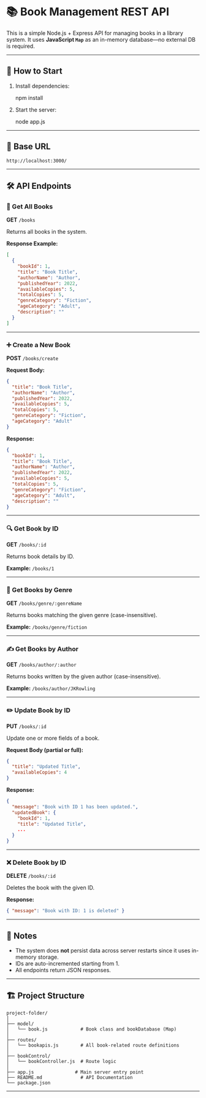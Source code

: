 # 📚 Book Management REST API

This is a simple Node.js + Express API for managing books in a library system. It uses **JavaScript `Map`** as an in-memory database—no external DB is required.

---

## 🚀 How to Start

1. Install dependencies:
   
   npm install
   

2. Start the server:
   
   node app.js


---

## 📌 Base URL

```
http://localhost:3000/
```

---

## 🛠️ API Endpoints

### 📖 Get All Books
**GET** `/books`

Returns all books in the system.

**Response Example:**
```json
[
  {
    "bookId": 1,
    "title": "Book Title",
    "authorName": "Author",
    "publishedYear": 2022,
    "availableCopies": 5,
    "totalCopies": 5,
    "genreCategory": "Fiction",
    "ageCategory": "Adult",
    "description": ""
  }
]
```

---

### ➕ Create a New Book
**POST** `/books/create`

**Request Body:**
```json
{
  "title": "Book Title",
  "authorName": "Author",
  "publishedYear": 2022,
  "availableCopies": 5,
  "totalCopies": 5,
  "genreCategory": "Fiction",
  "ageCategory": "Adult"
}
```

**Response:**
```json
{
  "bookId": 1,
  "title": "Book Title",
  "authorName": "Author",
  "publishedYear": 2022,
  "availableCopies": 5,
  "totalCopies": 5,
  "genreCategory": "Fiction",
  "ageCategory": "Adult",
  "description": ""
}
```

---

### 🔍 Get Book by ID
**GET** `/books/:id`

Returns book details by ID.

**Example:** `/books/1`

---

### 🎯 Get Books by Genre
**GET** `/books/genre/:genreName`

Returns books matching the given genre (case-insensitive).

**Example:** `/books/genre/fiction`

---

### ✍️ Get Books by Author
**GET** `/books/author/:author`

Returns books written by the given author (case-insensitive).

**Example:** `/books/author/JKRowling`

---

### ✏️ Update Book by ID
**PUT** `/books/:id`

Update one or more fields of a book.

**Request Body (partial or full):**
```json
{
  "title": "Updated Title",
  "availableCopies": 4
}
```

**Response:**
```json
{
  "message": "Book with ID 1 has been updated.",
  "updatedBook": {
    "bookId": 1,
    "title": "Updated Title",
    ...
  }
}
```

---

### ❌ Delete Book by ID
**DELETE** `/books/:id`

Deletes the book with the given ID.

**Response:**
```json
{ "message": "Book with ID: 1 is deleted" }
```

---

## 🧠 Notes

- The system does **not** persist data across server restarts since it uses in-memory storage.
- IDs are auto-incremented starting from 1.
- All endpoints return JSON responses.

---

## 🏗️ Project Structure

```
project-folder/
│
├── model/
│   └── book.js            # Book class and bookDatabase (Map)
│
├── routes/
│   └── bookapis.js        # All book-related route definitions
│
├── bookControl/
│   └── bookController.js  # Route logic
│
├── app.js               # Main server entry point
├── README.md              # API Documentation
└── package.json
```

---
